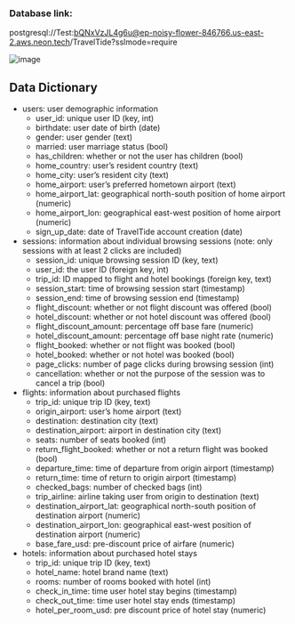 ### Database link:

postgresql://Test:bQNxVzJL4g6u@ep-noisy-flower-846766.us-east-2.aws.neon.tech/TravelTide?sslmode=require 


![image](https://github.com/user-attachments/assets/bbe51562-6359-4a79-871c-f0edbdc7f843)


## Data Dictionary
- users: user demographic information
  - user_id: unique user ID (key, int)
  - birthdate: user date of birth (date)
  - gender: user gender (text)
  - married: user marriage status (bool)
  - has_children: whether or not the user has children (bool)
  - home_country: user’s resident country (text)
  - home_city: user’s resident city (text)
  - home_airport: user’s preferred hometown airport (text)
  - home_airport_lat: geographical north-south position of home airport (numeric)
  - home_airport_lon: geographical east-west position of home airport (numeric)
  - sign_up_date: date of TravelTide account creation (date)
- sessions: information about individual browsing sessions (note: only sessions with at least 2 clicks are included)
  - session_id: unique browsing session ID (key, text)
  - user_id: the user ID (foreign key, int)
  - trip_id: ID mapped to flight and hotel bookings (foreign key, text)
  - session_start: time of browsing session start (timestamp)
  - session_end: time of browsing session end (timestamp)
  - flight_discount: whether or not flight discount was offered (bool)
  - hotel_discount: whether or not hotel discount was offered (bool)
  - flight_discount_amount: percentage off base fare (numeric)
  - hotel_discount_amount: percentage off base night rate (numeric)
  - flight_booked: whether or not flight was booked (bool)
  - hotel_booked: whether or not hotel was booked (bool)
  - page_clicks: number of page clicks during browsing session (int)
  - cancellation: whether or not the purpose of the session was to cancel a trip (bool)
- flights: information about purchased flights
  - trip_id: unique trip ID (key, text)
  - origin_airport: user’s home airport (text)
  - destination: destination city (text)
  - destination_airport: airport in destination city (text)
  - seats: number of seats booked (int)
  - return_flight_booked: whether or not a return flight was booked (bool)
  - departure_time: time of departure from origin airport (timestamp)
  - return_time: time of return to origin airport (timestamp)
  - checked_bags: number of checked bags (int)
  - trip_airline: airline taking user from origin to destination (text)
  - destination_airport_lat: geographical north-south position of destination airport (numeric)
  - destination_airport_lon: geographical east-west position of destination airport (numeric)
  - base_fare_usd: pre-discount price of airfare (numeric)
- hotels: information about purchased hotel stays
  - trip_id: unique trip ID (key, text)
  - hotel_name: hotel brand name (text)
  - rooms: number of rooms booked with hotel (int)
  - check_in_time: time user hotel stay begins (timestamp)
  - check_out_time: time user hotel stay ends (timestamp)
  - hotel_per_room_usd: pre discount price of hotel stay (numeric)

